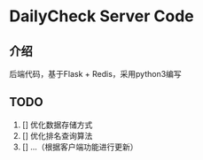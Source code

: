 # DailyCheck Server Code

## 介绍
后端代码，基于Flask + Redis，采用python3编写

## TODO
1. [] 优化数据存储方式
2. [] 优化排名查询算法
3. [] ...（根据客户端功能进行更新）